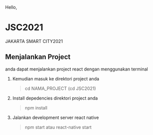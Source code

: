 Hello,
# JSC2021
JAKARTA SMART CITY2021

## Menjalankan Project

anda dapat menjalankan project react dengan menggunakan terminal

1. Kemudian masuk ke direktori project anda
    > cd NAMA_PROJECT (cd JSC2021)

2. Install depedencies direktori project anda
    > npm install

3. Jalankan development server react native
    > npm start
    > atau react-native start
    